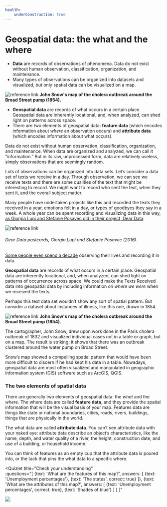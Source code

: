 ```yaml
---
health:
    underConstruction: true
---
```


# Geospatial data: the what and the where

* **Data** are records of observations of phenomena. Data do not exist without human observation, classification, organization, and maintenance.
* Many types of observations can be organized into datasets and visualized, but only spatial data can be visualized on a map.

![reference link](https://upload.wikimedia.org/wikipedia/commons/thumb/2/27/Snow-cholera-map-1.jpg/1200px-Snow-cholera-map-1.jpg)
**John Snow's map of the cholera outbreak around the Broad Street pump (1854).**

* **Geospatial data** are records of what occurs in a certain place. Geospatial data are inherently locational, and, when analyzed, can shed light on patterns across space.
* There are two elements of geospatial data: **feature data** (which encodes information about *where* an observation occurs) and **attribute data** (which encodes information about what occurs).

<Hideable title = "More on visualization and seeing patterns in data">

Data do not exist without human observation, classification, organization, and maintenance. When data are organized and analyzed, we can call it “information.” But in its raw, unprocessed form, data are relatively useless, simply observations that are seemingly random.

Lots of observations can be organized into data sets. Let’s consider a data set of texts we receive in a day. Through observation, we can see we receive texts and there are some qualities of the text that might be interesting to record. We might want to record who sent the text, when they sent it, and the overall subject matter.

Many people have undertaken projects like this and recorded the texts they received in a year, emotions felt in a day, or types of goodbyes they say in a week. A whole year can be spent recording and visualizing data in this way, [as Giorgia Lupi and Stefanie Posavec did in their project, Dear Data](http://www.dear-data.com/theproject).

![reference link](https://images.squarespace-cdn.com/content/v1/54eec73ee4b0ae0904da0e94/1469543541721-UB2SLPATTAHHT23DXU3K/ke17ZwdGBToddI8pDm48kAYCpg1VIiwn4rHNOpB5c4B7gQa3H78H3Y0txjaiv_0fDoOvxcdMmMKkDsyUqMSsMWxHk725yiiHCCLfrh8O1z5QPOohDIaIeljMHgDF5CVlOqpeNLcJ80NK65_fV7S1UVjdAUSUmuEOi_N_6GrwUPyU5pNi1K8-4PrHaCC_jPqmRwI9WTNiCkeSufsKtaOj1w/image-asset.jpeg?format=1500w)
###### Dear Data postcards, Giorgia Lupi and Stefanie Posavec (2016).

[Some people even spend a decade](https://www.wired.com/2015/10/nicholas-felton-obsessively-recorded-his-private-data-for-10-years/) observing their lives and recording it in data.

**Geospatial data** are records of what occurs in a certain place. Geospatial data are inherently locational, and, when analyzed, can shed light on patterns of occurrence across space. We could make the Texts Received data into geospatial data by including information on *where we were* when we received the texts.

Perhaps this text data set wouldn’t show any sort of spatial pattern. But consider a dataset about instances of illness, like this one, drawn in 1854.

![reference link](https://upload.wikimedia.org/wikipedia/commons/thumb/2/27/Snow-cholera-map-1.jpg/1200px-Snow-cholera-map-1.jpg)
**John Snow's map of the cholera outbreak around the Broad Street pump (1854).**

The cartographer, John Snow, drew upon work done in the Paris cholera outbreak of 1832 and visualized individual cases not in a table or graph, but on a map. The result is striking; it shows that there was an outbreak clustered around the water pump on Broad Street.

Snow’s map showed a compelling spatial pattern that would have been more difficult to discern if he had kept his data in a table. Nowadays, geospatial data are most often visualized and manipulated in geographic information system (GIS) software such as ArcGIS, QGIS.

### The two elements of spatial data

There are generally two elements of geospatial data: the *what* and the *where*. The where data are called **feature data**, and they provide the spatial information that will be the visual basis of your map. Features data are things like state or national boundaries, cities, roads, rivers, buildings, things that are physically in the world.

The what data are called **attribute data**. You can’t see attribute data with your naked eye: attribute data describe an object’s characteristics, like the name, depth, and water quality of a river, the height, construction date, and use of a building, or household income.

You can think of features as an empty cup that the attribute data is poured into, or the tack that pins the what data to a specific where.

</Hideable>

<Quizlet
    title="Check your understanding"    
    :questions="[
        {text: 'What are the features of this map?',
        answers: [
            {text: 'Unemployment percentages'},
            {text: 'The states', correct: true}
        ]},
        {text: 'What are the attributes of this map?',
        answers: [
            {text: 'Unemployment percentages', correct: true},
            {text: 'Shades of blue'}
        ]
        }
    ]"
>

![](https://i.imgur.com/BP8YjPZ.jpg)

</Quizlet>
